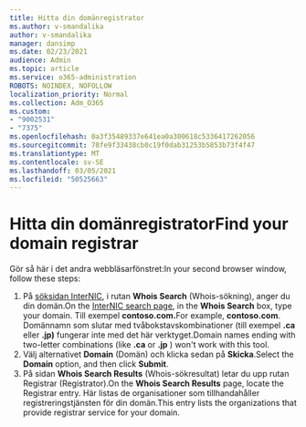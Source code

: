 ```yaml
---
title: Hitta din domänregistrator
ms.author: v-smandalika
author: v-smandalika
manager: dansimp
ms.date: 02/23/2021
audience: Admin
ms.topic: article
ms.service: o365-administration
ROBOTS: NOINDEX, NOFOLLOW
localization_priority: Normal
ms.collection: Adm_O365
ms.custom:
- "9002531"
- "7375"
ms.openlocfilehash: 0a3f35489337e641ea0a300618c5336417262056
ms.sourcegitcommit: 78fe9f33438cb0c19f0dab31253b5853b73f4f47
ms.translationtype: MT
ms.contentlocale: sv-SE
ms.lasthandoff: 03/05/2021
ms.locfileid: "50525663"
---
```

# <a name="find-your-domain-registrar"></a><span data-ttu-id="6f65f-102">Hitta din domänregistrator</span><span class="sxs-lookup"><span data-stu-id="6f65f-102">Find your domain registrar</span></span>

<span data-ttu-id="6f65f-103">Gör så här i det andra webbläsarfönstret:</span><span class="sxs-lookup"><span data-stu-id="6f65f-103">In your second browser window, follow these steps:</span></span>

1. <span data-ttu-id="6f65f-104">På [söksidan InterNIC](https://lookup.icann.org/), i rutan **Whois Search** (Whois-sökning), anger du din domän.</span><span class="sxs-lookup"><span data-stu-id="6f65f-104">On the [InterNIC search page](https://lookup.icann.org/), in the **Whois Search** box, type your domain.</span></span> <span data-ttu-id="6f65f-105">Till exempel **contoso.com.**</span><span class="sxs-lookup"><span data-stu-id="6f65f-105">For example, **contoso.com**.</span></span> <span data-ttu-id="6f65f-106">Domännamn som slutar med tvåbokstavskombinationer (till exempel **.ca** eller **.jp)** fungerar inte med det här verktyget.</span><span class="sxs-lookup"><span data-stu-id="6f65f-106">Domain names ending with two-letter combinations (like **.ca** or **.jp** ) won't work with this tool.</span></span>
2. <span data-ttu-id="6f65f-107">Välj alternativet **Domain** (Domän) och klicka sedan på **Skicka**.</span><span class="sxs-lookup"><span data-stu-id="6f65f-107">Select the **Domain** option, and then click **Submit**.</span></span>
3. <span data-ttu-id="6f65f-108">På sidan **Whois Search Results** (Whois-sökresultat) letar du upp rutan Registrar (Registrator).</span><span class="sxs-lookup"><span data-stu-id="6f65f-108">On the **Whois Search Results** page, locate the Registrar entry.</span></span> <span data-ttu-id="6f65f-109">Här listas de organisationer som tillhandahåller registreringstjänsten för din domän.</span><span class="sxs-lookup"><span data-stu-id="6f65f-109">This entry lists the organizations that provide registrar service for your domain.</span></span>
